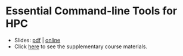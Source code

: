 # Essential Command-line Tools for HPC

- Slides: [pdf](slides-2020-08-13.pdf) | [online](https://docs.google.com/presentation/d/1she13VxaaXHO3eo755tEy_0l2NViVoICPpm9qN9j7Rc/edit?usp=sharing)
- Click [here](tut/index.md) to see the supplementary course materials.

